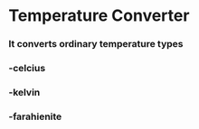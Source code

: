 # Temperature Converter
### It converts ordinary temperature types 
### -celcius
### -kelvin
### -farahienite
### 
